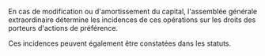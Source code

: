En cas de modification ou d'amortissement du capital, l'assemblée générale extraordinaire détermine les incidences de ces opérations sur les droits des porteurs d'actions de préférence.

Ces incidences peuvent également être constatées dans les statuts.
